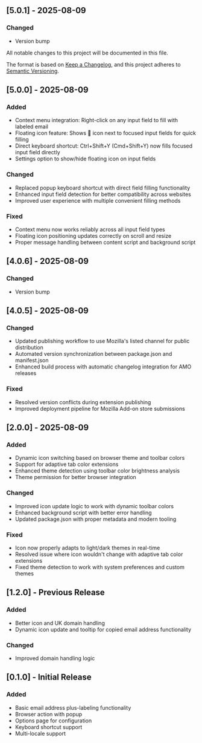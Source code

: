 ## [5.0.1] - 2025-08-09

### Changed
- Version bump

All notable changes to this project will be documented in this file.

The format is based on [Keep a Changelog](https://keepachangelog.com/en/1.0.0/),
and this project adheres to [Semantic Versioning](https://semver.org/spec/v2.0.0.html).

## [5.0.0] - 2025-08-09

### Added
- Context menu integration: Right-click on any input field to fill with labeled email
- Floating icon feature: Shows 📧 icon next to focused input fields for quick filling
- Direct keyboard shortcut: Ctrl+Shift+Y (Cmd+Shift+Y) now fills focused input field directly
- Settings option to show/hide floating icon on input fields

### Changed
- Replaced popup keyboard shortcut with direct field filling functionality
- Enhanced input field detection for better compatibility across websites
- Improved user experience with multiple convenient filling methods

### Fixed
- Context menu now works reliably across all input field types
- Floating icon positioning updates correctly on scroll and resize
- Proper message handling between content script and background script

## [4.0.6] - 2025-08-09

### Changed
- Version bump

## [4.0.5] - 2025-08-09

### Changed
- Updated publishing workflow to use Mozilla's listed channel for public distribution
- Automated version synchronization between package.json and manifest.json
- Enhanced build process with automatic changelog integration for AMO releases

### Fixed
- Resolved version conflicts during extension publishing
- Improved deployment pipeline for Mozilla Add-on store submissions

## [2.0.0] - 2025-08-09

### Added
- Dynamic icon switching based on browser theme and toolbar colors
- Support for adaptive tab color extensions
- Enhanced theme detection using toolbar color brightness analysis
- Theme permission for better browser integration

### Changed
- Improved icon update logic to work with dynamic toolbar colors
- Enhanced background script with better error handling
- Updated package.json with proper metadata and modern tooling

### Fixed
- Icon now properly adapts to light/dark themes in real-time
- Resolved issue where icon wouldn't change with adaptive tab color extensions
- Fixed theme detection to work with system preferences and custom themes

## [1.2.0] - Previous Release

### Added
- Better icon and UK domain handling
- Dynamic icon update and tooltip for copied email address functionality

### Changed
- Improved domain handling logic

## [0.1.0] - Initial Release

### Added
- Basic email address plus-labeling functionality
- Browser action with popup
- Options page for configuration
- Keyboard shortcut support
- Multi-locale support